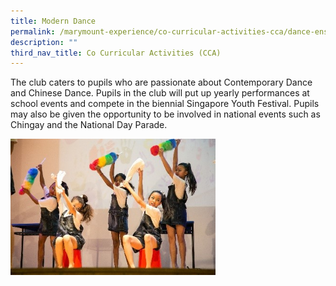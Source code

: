 ```yaml
---
title: Modern Dance
permalink: /marymount-experience/co-curricular-activities-cca/dance-ensemble/modern-dance/
description: ""
third_nav_title: Co Curricular Activities (CCA)
---
```


<p>The club caters to pupils who are passionate about Contemporary Dance and Chinese Dance. Pupils in the club will put up yearly performances at school events and compete in the biennial Singapore Youth Festival. Pupils may also be given the opportunity to be involved in national events such as Chingay and the National Day Parade.</p>
<img style="width: 65%;" src="/images/md1.jpg" />